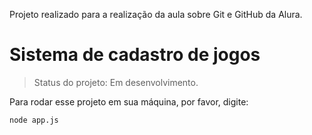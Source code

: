 Projeto realizado para a realização da aula sobre Git e GitHub da Alura.

<h1>Sistema de cadastro de jogos</h1>

> Status do projeto: Em desenvolvimento.

Para rodar esse projeto em sua máquina, por favor, digite:

```
node app.js
```
